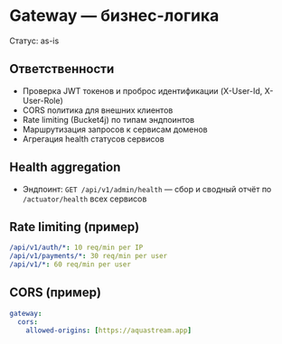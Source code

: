 # Gateway — бизнес-логика

Статус: as-is

## Ответственности
- Проверка JWT токенов и проброс идентификации (X-User-Id, X-User-Role)
- CORS политика для внешних клиентов
- Rate limiting (Bucket4j) по типам эндпоинтов
- Маршрутизация запросов к сервисам доменов
- Агрегация health статусов сервисов

## Health aggregation
- Эндпоинт: `GET /api/v1/admin/health` — сбор и сводный отчёт по `/actuator/health` всех сервисов

## Rate limiting (пример)
```yaml
/api/v1/auth/*: 10 req/min per IP
/api/v1/payments/*: 30 req/min per user
/api/v1/*: 60 req/min per user
```

## CORS (пример)
```yaml
gateway:
  cors:
    allowed-origins: [https://aquastream.app]
```
